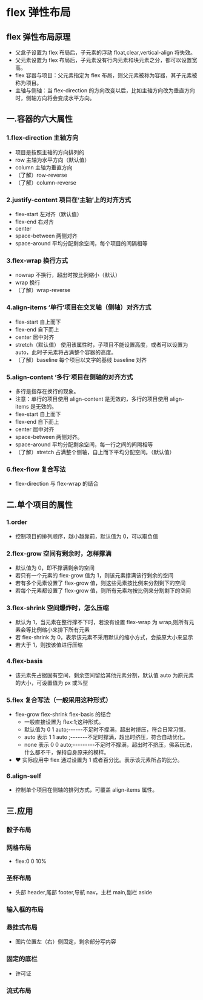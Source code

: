 # flex 弹性布局

## flex 弹性布局原理

- 父盒子设置为 flex 布局后，子元素的浮动 float,clear,vertical-align 将失效。
- 父元素设置为 flex 布局后，子元素没有行内元素和块元素之分，都可以设置宽高。
- flex 容器与项目：父元素指定为 flex 布局，则父元素被称为容器，其子元素被称为项目。
- 主轴与侧轴：当 flex-direction 的方向改变以后，比如主轴方向改为垂直方向时，侧轴方向将会变成水平方向。

## 一.容器的六大属性

### 1.flex-direction 主轴方向

- 项目是按照主轴的方向排列的
- row 主轴为水平方向（默认值）
- column 主轴为垂直方向
- （了解）row-reverse
- （了解）column-reverse

### 2.justify-content 项目在‘主轴’上的对齐方式

- flex-start 左对齐（默认值）
- flex-end 右对齐
- center
- space-between 两侧对齐
- space-around 平均分配剩余空间，每个项目的间隔相等

### 3.flex-wrap 换行方式

- nowrap 不换行，超出时按比例缩小（默认）
- wrap 换行
- （了解）wrap-reverse

### 4.align-items ‘单行’项目在交叉轴（侧轴）对齐方式

- flex-start 自上而下
- flex-end 自下而上
- center 居中对齐
- stretch（默认值） 使用该属性时，子项目不能设置高度，或者可以设置为 auto，此时子元素将占满整个容器的高度。
- （了解）baseline 每个项目以文字的基线 baseline 对齐

### 5.align-content ‘多行’项目在侧轴的对齐方式

- 多行是指存在换行的现象。
- 注意：单行的项目使用 align-content 是无效的，多行的项目使用 align-items 是无效的。
- flex-start 自上而下
- flex-end 自下而上
- center 居中对齐
- space-between 两侧对齐。
- space-around 平均分配剩余空间，每一行之间的间隔相等
- （了解）stretch 占满整个侧轴，自上而下平均分配空间。（默认值）

### 6.flex-flow 复合写法

- flex-direction 与 flex-wrap 的结合

## 二.单个项目的属性

### 1.order

- 控制项目的排列顺序，越小越靠前，默认值为 0，可以取负值

### 2.flex-grow 空间有剩余时，怎样撑满

- 默认值为 0，即不撑满剩余的空间
- 若只有一个元素的 flex-grow 值为 1，则该元素撑满该行剩余的空间
- 若有多个元素设置了 flex-grow 值，则这些元素按比例来分割剩下的空间
- 若每个元素都设置了 flex-grow 值，则所有元素均按比例来分割剩下的空间

### 3.flex-shrink 空间爆炸时，怎么压缩

- 默认为 1，当元素在整行撑不下时，若没有设置 flex-wrap 为 wrap,则所有元素会等比例缩小来排下所有元素
- 若 flex-shrink 为 0，表示该元素不采用默认的缩小方式，会按原大小来显示
- 若大于 1，则按该值进行压缩

### 4.flex-basis

- 该元素先占据固有空间，剩余空间留给其他元素分割，默认值 auto 为原元素的大小，可设置值为 px 或%型

### 5.flex 复合写法（一般采用这种形式）

- flex-grow flex-shrink flex-basis 的结合
  - 一般直接设置为 flex:1;这种形式。
  - 默认值为 0 1 auto;------不足时不撑满，超出时挤压，符合日常习惯。
  - auto 表示 1 1 auto ;-------不足时撑满，超出时挤压，符合自动优化。
  - none 表示 0 0 auto;---------不足时不撑满，超出时不挤压，佛系玩法，什么都不干，保持自身原来的模样。
- ♥ 实际应用中 flex 通过设置为 1 或者百分比。表示该元素所占的比分。

### 6.align-self

- 控制单个项目在侧轴的排列方式，可覆盖 align-items 属性。

## 三.应用

### 骰子布局

### 网格布局

- flex:0 0 10%

### 圣杯布局

- 头部 header,尾部 footer,导航 nav，主栏 main,副栏 aside

### 输入框的布局

### 悬挂式布局

- 图片位置左（右）侧固定，剩余部分写内容

### 固定的底栏

- 许可证

### 流式布局
